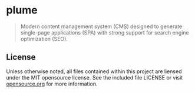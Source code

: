 # plume
> Modern content management system (CMS) designed to generate single-page applications (SPA) with strong support for search engine optimization (SEO).

## License

Unless otherwise noted, all files contained within this project are liensed under the MIT opensource license. See the included file LICENSE or visit [opensource.org][] for more information.

[opensource.org]: http://opensource.org/licenses/MIT
